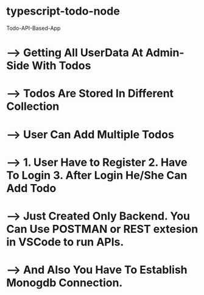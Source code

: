 # typescript-todo-node
Todo-API-Based-App

# --> Getting All UserData At Admin-Side With Todos
# --> Todos Are Stored In Different Collection
# --> User Can Add Multiple Todos
# --> 1. User Have to Register 2. Have To Login 3. After Login He/She Can Add Todo
# --> Just Created Only Backend. You Can Use POSTMAN or REST extesion in VSCode to run APIs.
# --> And Also You Have To Establish Monogdb Connection.

